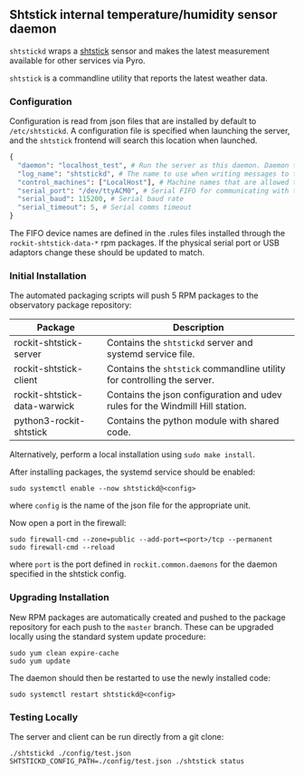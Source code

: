 ## Shtstick internal temperature/humidity sensor daemon

`shtstickd` wraps a [shtstick](https://github.com/rockit-astro/shtstick) sensor and
makes the latest measurement available for other services via Pyro.

`shtstick` is a commandline utility that reports the latest weather data.

### Configuration

Configuration is read from json files that are installed by default to `/etc/shtstickd`.
A configuration file is specified when launching the server, and the `shtstick` frontend will search this location when launched.

```python
{
  "daemon": "localhost_test", # Run the server as this daemon. Daemon types are registered in `rockit.common.daemons`.
  "log_name": "shtstickd", # The name to use when writing messages to the observatory log.
  "control_machines": ["LocalHost"], # Machine names that are allowed to control (rather than just query) state. Machine names are registered in `rockit.common.IP`.
  "serial_port": "/dev/ttyACM0", # Serial FIFO for communicating with the vaisala
  "serial_baud": 115200, # Serial baud rate
  "serial_timeout": 5, # Serial comms timeout
}
```

The FIFO device names are defined in the .rules files installed through the `rockit-shtstick-data-*` rpm packages.
If the physical serial port or USB adaptors change these should be updated to match.

### Initial Installation

The automated packaging scripts will push 5 RPM packages to the observatory package repository:

| Package                      | Description                                                                   |
|------------------------------|-------------------------------------------------------------------------------|
| rockit-shtstick-server       | Contains the `shtstickd` server and systemd service file.                     |
| rockit-shtstick-client       | Contains the `shtstick` commandline utility for controlling the server.        |
| rockit-shtstick-data-warwick | Contains the json configuration and udev rules for the Windmill Hill station. |
| python3-rockit-shtstick      | Contains the python module with shared code.                                  |

Alternatively, perform a local installation using `sudo make install`.

After installing packages, the systemd service should be enabled:

```
sudo systemctl enable --now shtstickd@<config>
```

where `config` is the name of the json file for the appropriate unit.

Now open a port in the firewall:
```
sudo firewall-cmd --zone=public --add-port=<port>/tcp --permanent
sudo firewall-cmd --reload
```
where `port` is the port defined in `rockit.common.daemons` for the daemon specified in the shtstick config.

### Upgrading Installation

New RPM packages are automatically created and pushed to the package repository for each push to the `master` branch.
These can be upgraded locally using the standard system update procedure:
```
sudo yum clean expire-cache
sudo yum update
```

The daemon should then be restarted to use the newly installed code:
```
sudo systemctl restart shtstickd@<config>
```

### Testing Locally

The server and client can be run directly from a git clone:
```
./shtstickd ./config/test.json
SHTSTICKD_CONFIG_PATH=./config/test.json ./shtstick status
```
